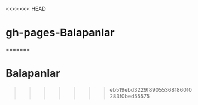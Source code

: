 <<<<<<< HEAD
# gh-pages-Balapanlar
=======
# Balapanlar
>>>>>>> eb519ebd3229f89055368186010283f0bed55575
